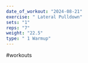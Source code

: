 ```yaml
---
date_of_workout: "2024-08-21"
exercise: " Lateral Pulldown"
sets: "1"
reps: "7"
weight: "22.5"
type: " 1 Warmup"
---
```

#workouts